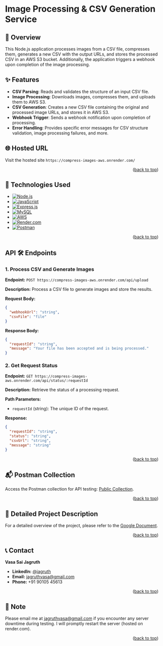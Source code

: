 <!-- GitHub User Info README -->
<a id="readme-top"></a>

# Image Processing & CSV Generation Service

## 📝 Overview

This Node.js application processes images from a CSV file, compresses them, generates a new CSV with the output URLs, and stores the processed CSV in an AWS S3 bucket. Additionally, the application triggers a webhook upon completion of the image processing.


## ✨ Features

- **CSV Parsing**: Reads and validates the structure of an input CSV file.
- **Image Processing**: Downloads images, compresses them, and uploads them to AWS S3.
- **CSV Generation**: Creates a new CSV file containing the original and processed image URLs, and stores it in AWS S3.
- **Webhook Trigger**: Sends a webhook notification upon completion of processing.
- **Error Handling**: Provides specific error messages for CSV structure validation, image processing failures, and more.


## 🌐 Hosted URL

Visit the hosted site `https://compress-images-aws.onrender.com/`

<p align="right">(<a href="#readme-top">back to top</a>)</p>


## 🚀 Technologies Used

- [![Node.js](https://img.shields.io/badge/Node.js-43853D?style=flat&logo=node.js&logoColor=white)](https://nodejs.org/)
- [![JavaScript](https://img.shields.io/badge/JavaScript-F7DF1E?style=flat&logo=javascript&logoColor=black)](https://developer.mozilla.org/en-US/docs/Web/JavaScript)
- [![Express.js](https://img.shields.io/badge/Express.js-000000?style=flat&logo=express&logoColor=white)](https://expressjs.com/)
- [![MySQL](https://img.shields.io/badge/MySQL-4479A1?style=flat&logo=mysql&logoColor=white)](https://www.mysql.com/)
- [![AWS](https://img.shields.io/badge/Amazon%20Web%20Services-232F3E?style=flat&logo=amazon-aws&logoColor=white)](https://aws.amazon.com/)
- [![Render.com](https://img.shields.io/badge/Render.com-333333?style=flat)](https://render.com/)
- [![Postman](https://img.shields.io/badge/Postman-FF6C37?style=flat&logo=postman&logoColor=white)](https://www.postman.com/)


<p align="right">(<a href="#readme-top">back to top</a>)</p>


## API 🛠️ Endpoints

### 1. Process CSV and Generate Images

**Endpoint:** `POST https://compress-images-aws.onrender.com/api/upload`

**Description:** Process a CSV file to generate images and store the results.

**Request Body:**
```json
{
  "webhookUrl": "string",
  "csvFile": "file"
}
```

**Response Body:**
```json
{
  "requestId": "string",
  "message": "Your file has been accepted and is being processed."
}
```

### 2. Get Request Status

**Endpoint:** `GET https://compress-images-aws.onrender.com/api/status/:requestId`

**Description:** Retrieve the status of a processing request.

**Path Parameters:**
- `requestId` (string): The unique ID of the request.

**Response:**
```json
{
  "requestId": "string",
  "status": "string",
  "csvUrl": "string",
  "message": "string"
}
```

<p align="right">(<a href="#readme-top">back to top</a>)</p>


## 📬 Postman Collection

Access the Postman collection for API testing: [Public Collection](https://www.postman.com/aviation-architect-34779856/workspace/compress-images-aws/collection/36467777-51c5c4af-2530-47d6-8174-d5f61e204039?action=share&creator=36467777).

<p align="right">(<a href="#readme-top">back to top</a>)</p>


## 📄 Detailed Project Description

For a detailed overview of the project, please refer to the [Google Document]().

<p align="right">(<a href="#readme-top">back to top</a>)</p>


<!-- CONTACT -->
## 📞 Contact

**Vasa Sai Jagruth**

- **LinkedIn:** [@jagruth](https://www.linkedin.com/in/jagruth/)
- **Email:** jagruthvasa@gmail.com
- **Phone:** +91 90105 45613

<p align="right">(<a href="#readme-top">back to top</a>)</p>


## 📝 Note

Please email me at [jagruthvasa@gmail.com](mailto:jagruthvasa@gmail.com) if you encounter any server downtime during testing. I will promptly restart the server (hosted on render.com).


<p align="right">(<a href="#readme-top">back to top</a>)</p>
